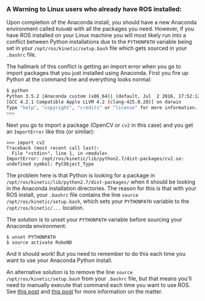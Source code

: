 ### A Warning to Linux users who already have ROS installed:

Upon completion of the Anaconda install, you should have a new Anaconda environment called `RoboND` with all the packages you need.  However, if you have ROS installed on your Linux machine you will most likely run into a conflict between Python installations due to the `PYTHONPATH` variable being set in your `/opt/ros/kinetic/setup.bash` file which gets sourced in your `.bashrc` file.  

The hallmark of this conflict is getting an import error when you go to import packages that you just installed using Anaconda.  First you fire up Python at the command line and everything looks normal:

```sh
$ python
Python 3.5.2 |Anaconda custom (x86_64)| (default, Jul  2 2016, 17:52:12) 
[GCC 4.2.1 Compatible Apple LLVM 4.2 (clang-425.0.28)] on darwin
Type "help", "copyright", "credits" or "license" for more information.
>>>
```
Next you go to import a package (OpenCV or `cv2` in this case) and you get an `ImportError` like this (or similar):

```
>>> import cv2
Traceback (most recent call last):
  File "<stdin>", line 1, in <module>
ImportError: /opt/ros/kinetic/lib/python2.7/dist-packages/cv2.so: undefined symbol: PyCObject_Type
```

The problem here is that Python is looking for a package in `/opt/ros/kinetic/lib/python2.7/dist-packages/` when it should be looking in the Anaconda installation directories.  The reason for this is that with your ROS install, your `.bashrc` file contains the line `source /opt/ros/kinetic/setup.bash`, which sets your `PYTHONPATH` variable to the `/opt/ros/kinetic/...` location.  

The solution is to unset your `PYTHONPATH` variable before sourcing your Anaconda environment:

```
$ unset PYTHONPATH
$ source activate RoboND
```
And it should work!  But you need to remember to do this each time you want to use your Anaconda Python install.  

An alternative solution is to remove the line `source /opt/ros/kinetic/setup.bash` from your `.bashrc` file, but that means you'll need to manually execute that command each time you want to use ROS.  See [this post](https://stackoverflow.com/questions/43019951/after-install-ros-kinetic-cannot-import-opencv) and [this post](https://stackoverflow.com/questions/17386880/does-anaconda-create-a-separate-pythonpath-variable-for-each-new-environment) for more information on the matter.  